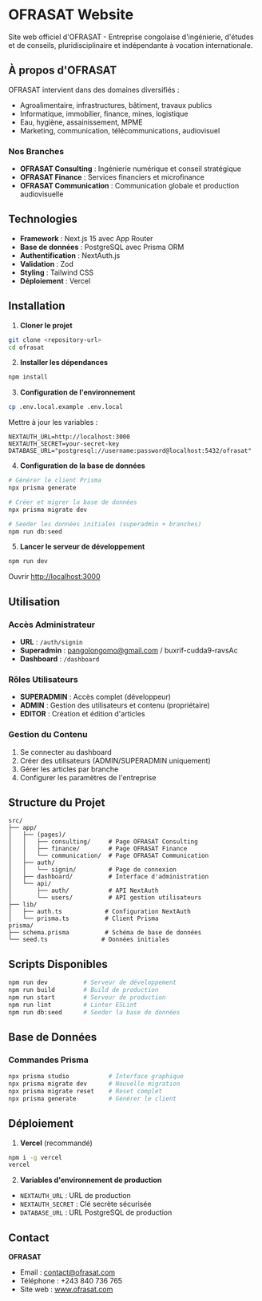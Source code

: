 # OFRASAT Website

Site web officiel d'OFRASAT - Entreprise congolaise d'ingénierie, d'études et de conseils, pluridisciplinaire et indépendante à vocation internationale.

## À propos d'OFRASAT

OFRASAT intervient dans des domaines diversifiés :
- Agroalimentaire, infrastructures, bâtiment, travaux publics
- Informatique, immobilier, finance, mines, logistique
- Eau, hygiène, assainissement, MPME
- Marketing, communication, télécommunications, audiovisuel

### Nos Branches
- **OFRASAT Consulting** : Ingénierie numérique et conseil stratégique
- **OFRASAT Finance** : Services financiers et microfinance
- **OFRASAT Communication** : Communication globale et production audiovisuelle

## Technologies

- **Framework** : Next.js 15 avec App Router
- **Base de données** : PostgreSQL avec Prisma ORM
- **Authentification** : NextAuth.js
- **Validation** : Zod
- **Styling** : Tailwind CSS
- **Déploiement** : Vercel

## Installation

1. **Cloner le projet**
```bash
git clone <repository-url>
cd ofrasat
```

2. **Installer les dépendances**
```bash
npm install
```

3. **Configuration de l'environnement**
```bash
cp .env.local.example .env.local
```
Mettre à jour les variables :
```env
NEXTAUTH_URL=http://localhost:3000
NEXTAUTH_SECRET=your-secret-key
DATABASE_URL="postgresql://username:password@localhost:5432/ofrasat"
```

4. **Configuration de la base de données**
```bash
# Générer le client Prisma
npx prisma generate

# Créer et migrer la base de données
npx prisma migrate dev

# Seeder les données initiales (superadmin + branches)
npm run db:seed
```

5. **Lancer le serveur de développement**
```bash
npm run dev
```

Ouvrir [http://localhost:3000](http://localhost:3000)

## Utilisation

### Accès Administrateur
- **URL** : `/auth/signin`
- **Superadmin** : pangolongomo@gmail.com / buxrif-cudda9-ravsAc
- **Dashboard** : `/dashboard`

### Rôles Utilisateurs
- **SUPERADMIN** : Accès complet (développeur)
- **ADMIN** : Gestion des utilisateurs et contenu (propriétaire)
- **EDITOR** : Création et édition d'articles

### Gestion du Contenu
1. Se connecter au dashboard
2. Créer des utilisateurs (ADMIN/SUPERADMIN uniquement)
3. Gérer les articles par branche
4. Configurer les paramètres de l'entreprise

## Structure du Projet

```
src/
├── app/
│   ├── (pages)/
│   │   ├── consulting/     # Page OFRASAT Consulting
│   │   ├── finance/        # Page OFRASAT Finance
│   │   └── communication/  # Page OFRASAT Communication
│   ├── auth/
│   │   └── signin/         # Page de connexion
│   ├── dashboard/          # Interface d'administration
│   └── api/
│       ├── auth/           # API NextAuth
│       └── users/          # API gestion utilisateurs
├── lib/
│   ├── auth.ts            # Configuration NextAuth
│   └── prisma.ts          # Client Prisma
prisma/
├── schema.prisma          # Schéma de base de données
└── seed.ts               # Données initiales
```

## Scripts Disponibles

```bash
npm run dev          # Serveur de développement
npm run build        # Build de production
npm run start        # Serveur de production
npm run lint         # Linter ESLint
npm run db:seed      # Seeder la base de données
```

## Base de Données

### Commandes Prisma
```bash
npx prisma studio           # Interface graphique
npx prisma migrate dev      # Nouvelle migration
npx prisma migrate reset    # Reset complet
npx prisma generate         # Générer le client
```

## Déploiement

1. **Vercel** (recommandé)
```bash
npm i -g vercel
vercel
```

2. **Variables d'environnement de production**
- `NEXTAUTH_URL` : URL de production
- `NEXTAUTH_SECRET` : Clé secrète sécurisée
- `DATABASE_URL` : URL PostgreSQL de production

## Contact

**OFRASAT**
- Email : contact@ofrasat.com
- Téléphone : +243 840 736 765
- Site web : www.ofrasat.com
